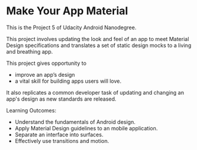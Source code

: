 # Make Your App Material

This is the Project 5 of Udacity Android Nanodegree.

This project involves updating the look and feel of an app to meet Material Design specifications and translates a set of static design mocks to a living and breathing app.

This project gives opportunity to 
- improve an app’s design
- a vital skill for building apps users will love. 

It also replicates a common developer task of updating and changing an app's design as new standards are released.

Learning Outcomes:
- Understand the fundamentals of Android design.
- Apply Material Design guidelines to an mobile application.
- Separate an interface into surfaces.
- Effectively use transitions and motion.